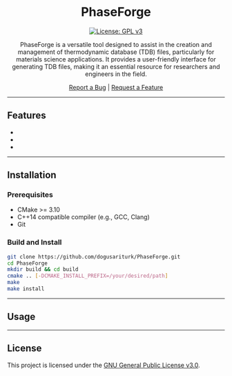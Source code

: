 <div align="center">

# PhaseForge

[![License: GPL v3](https://img.shields.io/badge/License-GPLv3-blue.svg)](https://opensource.org/license/gpl-3-0)

<p>
PhaseForge is a versatile tool designed to assist in the creation and management of thermodynamic database (TDB) files, particularly for materials science applications. It provides a user-friendly interface for generating TDB files, making it an essential resource for researchers and engineers in the field.

</p>

<p>
  <a href="https://github.com/dogusariturk/PhaseForge/issues/new?labels=bug">Report a Bug</a> |
  <a href="https://github.com/dogusariturk/PhaseForge/issues/new?labels=enhancement">Request a Feature</a>
</p>

</div>

---

## Features

- 
- 
- 

---

## Installation

### Prerequisites

- CMake >= 3.10
- C++14 compatible compiler (e.g., GCC, Clang)
- Git

### Build and Install

```sh
git clone https://github.com/dogusariturk/PhaseForge.git
cd PhaseForge
mkdir build && cd build
cmake .. [-DCMAKE_INSTALL_PREFIX=/your/desired/path]
make
make install
```

---

## Usage


---
## License

This project is licensed under the [GNU General Public License v3.0](LICENSE).
